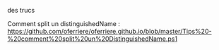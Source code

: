 des trucs

 Comment split un distinguishedName : https://github.com/oferriere/oferriere.github.io/blob/master/Tips%20-%20comment%20split%20un%20DistinguishedName.ps1
